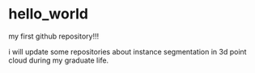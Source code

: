 # hello_world
my first github repository!!!



i will update some repositories about instance segmentation in 3d point cloud during my graduate life.
